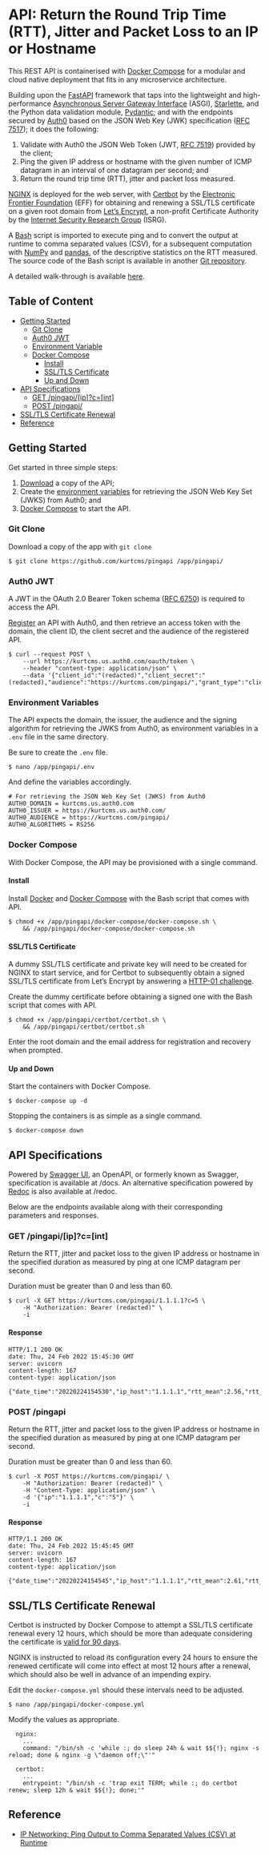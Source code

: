 # API: Return the Round Trip Time (RTT), Jitter and Packet Loss to an IP or Hostname

This REST API is containerised with [Docker Compose](https://docs.docker.com/compose/) for a modular and cloud native deployment that fits in any microservice architecture.

Building upon the [FastAPI](https://fastapi.tiangolo.com/) framework that taps into the lightweight and high-performance [Asynchronous Server Gateway Interface](https://asgi.readthedocs.io/en/latest/) (ASGI), [Starlette](https://www.starlette.io/), and the Python data validation module, [Pydantic](https://pydantic-docs.helpmanual.io/); and with the endpoints secured by [Auth0](https://auth0.com/) based on the  JSON Web Key (JWK) specification ([RFC 7517](https://datatracker.ietf.org/doc/html/rfc7517)); it does the following:

1. Validate with Auth0 the JSON Web Token (JWT, [RFC 7519](https://datatracker.ietf.org/doc/html/rfc7519)) provided by the client;
2. Ping the given IP address or hostname with the given number of ICMP datagram in an interval of one datagram per second; and
3. Return the round trip time (RTT), jitter and packet loss
    measured.

[NGINX](https://www.nginx.org/) is deployed for the web server, with [Certbot](https://certbot.eff.org/) by the [Electronic Frontier Foundation](https://www.eff.org/) (EFF) for obtaining and renewing a SSL/TLS certificate on a given root domain from [Let’s Encrypt](https://letsencrypt.org/), a non-profit Certificate Authority by the [Internet Security Research Group](https://www.abetterinternet.org/) (ISRG).

A [Bash](https://github.com/gitGNU/gnu_bash) script is imported to execute ping and to convert the output at runtime to comma separated values (CSV), for a subsequent computation with [NumPy](https://github.com/numpy/numpy) and [pandas](https://github.com/matplotlib/matplotlib), of the descriptive statistics on the RTT measured. The source code of the Bash script is available in another [Git repository](#reference).

A detailed walk-through is available [here](https://kurtcms.org/api-return-the-round-trip-time-rtt-jitter-and-packet-loss-to-an-ip-or-hostname/).

## Table of Content

- [Getting Started](#getting-started)
  - [Git Clone](#git-clone)
  - [Auth0 JWT](#auth0-jwt)
  - [Environment Variable](#environment-variables)
  - [Docker Compose](#docker-compose)
	  - [Install](#install)
	  - [SSL/TLS Certificate](#ssltls-certificate)
	  - [Up and Down](#up-and-down)
- [API Specifications](#api-specifications)
	- [GET /pingapi/[ip]?c=[int]](#get-pingapiipcint)
	- [POST /pingapi/](#post-pingapi)
- [SSL/TLS Certificate Renewal](#ssltls-certificate-renewal)
- [Reference](#reference)

## Getting Started

Get started in three simple steps:

1. [Download](#git-clone) a copy of the API;
2. Create the [environment variables](#environment-variables) for retrieving the JSON Web Key Set (JWKS) from Auth0; and
3. [Docker Compose](#docker-compose) to start the API.

### Git Clone

Download a copy of the app with `git clone`
```shell
$ git clone https://github.com/kurtcms/pingapi /app/pingapi/
```

### Auth0 JWT

A JWT in the OAuth 2.0 Bearer Token schema ([RFC 6750](https://datatracker.ietf.org/doc/html/rfc6750)) is required to access the API.

[Register](https://auth0.com/docs/get-started/auth0-overview/set-up-apis) an API with Auth0, and then retrieve an access token with the domain, the client ID, the client secret and the audience of the registered API.

```shell
$ curl --request POST \
    --url https://kurtcms.us.auth0.com/oauth/token \
    --header "content-type: application/json" \
    --data '{"client_id":"(redacted)","client_secret":"(redacted),"audience":"https://kurtcms.com/pingapi/","grant_type":"client_credentials"}'
```

### Environment Variables

The API expects the domain, the issuer, the audience and the signing algorithm for retrieving the JWKS from Auth0, as environment variables in a `.env` file in the same directory.

Be sure to create the `.env` file.

```shell
$ nano /app/pingapi/.env
```

And define the variables accordingly.

```
# For retrieving the JSON Web Key Set (JWKS) from Auth0
AUTH0_DOMAIN = kurtcms.us.auth0.com
AUTH0_ISSUER = https://kurtcms.us.auth0.com/
AUTH0_AUDIENCE = https://kurtcms.com/pingapi/
AUTH0_ALGORITHMS = RS256
```

### Docker Compose

With Docker Compose, the API may be provisioned with a single command.

#### Install

Install [Docker](https://docs.docker.com/engine/install/) and [Docker Compose](https://docs.docker.com/compose/install/) with the Bash script that comes with API.

```shell
$ chmod +x /app/pingapi/docker-compose/docker-compose.sh \
    && /app/pingapi/docker-compose/docker-compose.sh
```

#### SSL/TLS Certificate

A dummy SSL/TLS certificate and private key will need to be created for NGINX to start service, and for Certbot to subsequently obtain a signed SSL/TLS certificate from Let’s Encrypt by answering a [HTTP-01 challenge](https://letsencrypt.org/docs/challenge-types/#http-01-challenge).

Create the dummy certificate before obtaining a signed one with the Bash script that comes with API.

```shell
$ chmod +x /app/pingapi/certbot/certbot.sh \
    && /app/pingapi/certbot/certbot.sh
```

Enter the root domain and the email address for registration and recovery when prompted.

#### Up and Down

Start the containers with Docker Compose.

```shell
$ docker-compose up -d
```

Stopping the containers is as simple as a single command.

```shell
$ docker-compose down
```

## API Specifications

Powered by [Swagger UI](https://github.com/swagger-api/swagger-ui), an OpenAPI, or formerly known as Swagger, specification is available at /docs. An alternative specification powered by [Redoc](https://github.com/Redocly/redoc) is also available at /redoc.

Below are the endpoints available along with their corresponding parameters and responses.

### GET /pingapi/[ip]?c=[int]

Return the RTT, jitter and packet loss to the given IP address or hostname in the specified duration as measured by ping at one ICMP datagram per second.

Duration must be greater than 0 and less than 60.

```shell
$ curl -X GET https://kurtcms.com/pingapi/1.1.1.1?c=5 \
    -H "Authorization: Bearer (redacted)" \
    -i
```

#### Response

```
HTTP/1.1 200 OK
date: Thu, 24 Feb 2022 15:45:30 GMT
server: uvicorn
content-length: 167
content-type: application/json

{"date_time":"20220224154530","ip_host":"1.1.1.1","rtt_mean":2.56,"rtt_min":2.17,"rtt_max":3.62,"jitter":0.61,"count_requested":5,"count_received":5,"packet_loss":0.0}
```

### POST /pingapi

Return the RTT, jitter and packet loss to the given IP address or hostname in the specified duration as measured by ping at one ICMP datagram per second.

Duration must be greater than 0 and less than 60.

```shell
$ curl -X POST https://kurtcms.com/pingapi/ \
    -H "Authorization: Bearer (redacted)" \
    -H "Content-Type: application/json" \
    -d '{"ip":"1.1.1.1","c":"5"}' \
    -i
```

#### Response

```
HTTP/1.1 200 OK
date: Thu, 24 Feb 2022 15:45:45 GMT
server: uvicorn
content-length: 167
content-type: application/json

{"date_time":"20220224154545","ip_host":"1.1.1.1","rtt_mean":2.61,"rtt_min":2.13,"rtt_max":3.82,"jitter":0.71,"count_requested":5,"count_received":5,"packet_loss":0.0}
```

## SSL/TLS Certificate Renewal

Certbot is instructed by Docker Compose to attempt a SSL/TLS certificate renewal every 12 hours, which should be more than adequate considering the certificate is [valid for 90 days](https://letsencrypt.org/docs/faq/#what-is-the-lifetime-for-let-s-encrypt-certificates-for-how-long-are-they-valid).

NGINX is instructed to reload its configuration every 24 hours to ensure the renewed certificate will come into effect at most 12 hours after a renewal, which should also be well in advance of an impending expiry.

Edit the `docker-compose.yml` should these intervals need to be adjusted.

```shell
$ nano /app/pingapi/docker-compose.yml
```

Modify the values as appropriate.

```
  nginx:
    ...
    command: "/bin/sh -c 'while :; do sleep 24h & wait $${!}; nginx -s reload; done & nginx -g \"daemon off;\"'"

  certbot:
    ...
    entrypoint: "/bin/sh -c 'trap exit TERM; while :; do certbot renew; sleep 12h & wait $${!}; done;'"
```

## Reference

- [IP Networking: Ping Output to Comma Separated Values (CSV) at Runtime](https://github.com/kurtcms/pingc)